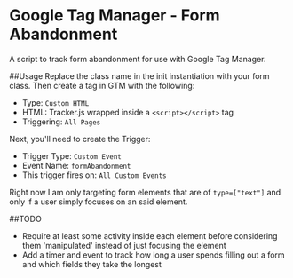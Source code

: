 # Google Tag Manager - Form Abandonment
A script to track form abandonment for use with Google Tag Manager.

##Usage
Replace the class name in the init instantiation with your form class. Then create a tag in GTM with the following:
- Type: `Custom HTML`
- HTML: Tracker.js wrapped inside a `<script></script>` tag
- Triggering: `All Pages`

Next, you'll need to create the Trigger:
- Trigger Type: `Custom Event`
- Event Name: `formAbandonment`
- This trigger fires on: `All Custom Events`
  
Right now I am only targeting form elements that are of `type=["text"]` and only if a user simply focuses on an said element. 

##TODO 
- Require at least some activity inside each element before considering them 'manipulated' instead of just focusing the element
- Add a timer and event to track how long a user spends filling out a form and which fields they take the longest

